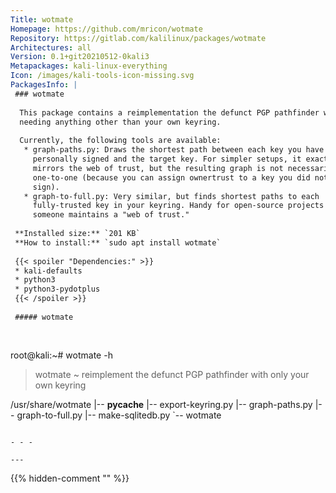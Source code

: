 ```yaml
---
Title: wotmate
Homepage: https://github.com/mricon/wotmate
Repository: https://gitlab.com/kalilinux/packages/wotmate
Architectures: all
Version: 0.1+git20210512-0kali3
Metapackages: kali-linux-everything 
Icon: /images/kali-tools-icon-missing.svg
PackagesInfo: |
 ### wotmate
 
  This package contains a reimplementation the defunct PGP pathfinder without
  needing anything other than your own keyring.
   
  Currently, the following tools are available:
   * graph-paths.py: Draws the shortest path between each key you have
     personally signed and the target key. For simpler setups, it exactly
     mirrors the web of trust, but the resulting graph is not necessarily
     one-to-one (because you can assign ownertrust to a key you did not directly
     sign).
   * graph-to-full.py: Very similar, but finds shortest paths to each
     fully-trusted key in your keyring. Handy for open-source projects where
     someone maintains a "web of trust."
 
 **Installed size:** `201 KB`  
 **How to install:** `sudo apt install wotmate`  
 
 {{< spoiler "Dependencies:" >}}
 * kali-defaults
 * python3
 * python3-pydotplus
 {{< /spoiler >}}
 
 ##### wotmate
 
 
 ```
 root@kali:~# wotmate -h
 
 > wotmate ~ reimplement the defunct PGP pathfinder with only your own keyring
 
 /usr/share/wotmate
 |-- __pycache__
 |-- export-keyring.py
 |-- graph-paths.py
 |-- graph-to-full.py
 |-- make-sqlitedb.py
 `-- wotmate
 ```
 
 - - -
 
---
```

{{% hidden-comment "<!--Do not edit anything above this line-->" %}}
